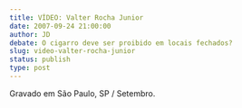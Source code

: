 ```yaml
---
title: VÍDEO: Valter Rocha Junior
date: 2007-09-24 21:00:00
author: JD
debate: O cigarro deve ser proibido em locais fechados?
slug: video-valter-rocha-junior
status: publish 
type: post
---
```



Gravado em São Paulo, SP / Setembro.


